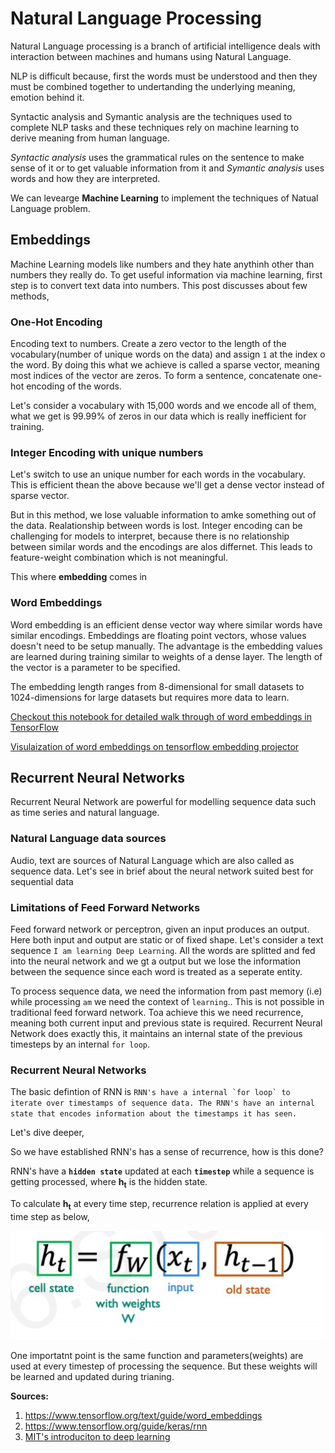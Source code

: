 # Natural Language Processing

Natural Language processing is a branch of artificial intelligence deals with interaction between machines and humans using Natural Language.

NLP is difficult because, first the words must be understood and then they must be combined together to undertanding the underlying meaning, emotion behind it.

Syntactic analysis and Symantic analysis are the techniques used to complete NLP tasks and these techniques rely on machine learning to derive meaning from human language.

*Syntactic analysis* uses the grammatical rules on the sentence to make sense of it or to get valuable information from it and *Symantic analysis* uses words and how they are interpreted.

We can levearge **Machine Learning** to implement the techniques of Natual Language problem.

## Embeddings

Machine Learning models like numbers and they hate anythinh other than numbers they really do. To get useful information via machine learning, first step is to convert text data into numbers. This post discusses about few methods,

### One-Hot Encoding

Encoding text to numbers. Create a zero vector to the length of the vocabulary(number of unique words on the data) and assign `1` at the index o the word. By doing this what we achieve is called a sparse vector, meaning most indices of the vector are zeros. To form a sentence, concatenate one-hot encoding of the words.

Let's consider a vocabulary with 15,000 words and we encode all of them, what we get is 99.99% of zeros in our data which is really inefficient for training.

### Integer Encoding with unique numbers

Let's switch to use an unique number for each words in the vocabulary. This is efficient thean the above because we'll get a dense vector instead of sparse vector.

But in this method, we lose valuable information to amke something out of the data. Realationship between words is lost. Integer encoding can be challenging for models to interpret, because there is no relationship between similar words and the encodings are alos differnet. This leads to feature-weight combination which is not meaningful.

This where **embedding** comes in

### Word Embeddings

Word embedding is an efficient dense vector way where similar words have similar encodings. Embeddings are floating point vectors, whose values doesn't need to be setup manually. The advantage is the embedding values are learned during training similar to weights of a dense layer. The length of the vector is a parameter to be specified.

The embedding length ranges from 8-dimensional for small datasets to 1024-dimensions for large datasets but requires more data to learn.

[Checkout this notebook for detailed walk through of word embeddings in TensorFlow](https://github.com/JpChii/ML-Projects/blob/main/NLP_word_embeddings.ipynb)

[Visulaization of word embeddings on tensorflow embedding projector](http://projector.tensorflow.org/?config=https://raw.githubusercontent.com/JpChii/ML-Projects/main/EmbeddingProjectorconfig.json)

## Recurrent Neural Networks

Recurrent Neural Network are powerful for modelling sequence data such as time series and natural language. 

### Natural Language data sources
Audio, text are sources of Natural Language which are also called as sequence data. Let's see in brief about the neural network suited best for sequential data

### Limitations of Feed Forward Networks

Feed forward network or perceptron, given an input produces an output. Here both input and output are static or of fixed shape. Let's consider a text sequence `I am learning Deep Learning`. All the words are splitted and fed into the neural network and we gt a output but we lose the information between the sequence since each word is treated as a seperate entity.

To process sequence data, we need the information from past memory (i.e) while processing `am` we need the context of `learning`.. This is not possible in traditional feed forward network. Toa achieve this we need recurrence, meaning both current input and previous state is required. Recurrent Neural Network does exactly this, it maintains an internal state of the previous timesteps by an internal `for loop`.

### Recurrent Neural Networks
    
The basic defintion of RNN is ```RNN's have a internal `for loop` to iterate over timestamps of sequence data. The RNN's have an internal state that encodes information about the timestamps it has seen.```

Let's dive deeper,

So we have established RNN's has a sense of recurrence, how is this done?

RNN's have a **`hidden state`** updated at each **`timestep`** while a sequence is getting processed, where **h<sub>t** is the hidden state.

To calculate **h<sub>t** at every time step, recurrence relation is applied at every time step as below,
   
<img src="/images/ht.PNG">
 
One importatnt point is the same function and parameters(weights) are used at every timestep of processing the sequence. But these weights will be learned and updated during trianing.

**Sources:**

1. https://www.tensorflow.org/text/guide/word_embeddings
2. https://www.tensorflow.org/guide/keras/rnn
3. [MIT's introduciton to deep learning](https://www.youtube.com/watch?v=qjrad0V0uJE&list=PLtBw6njQRU-rwp5__7C0oIVt26ZgjG9NI&index=2)

